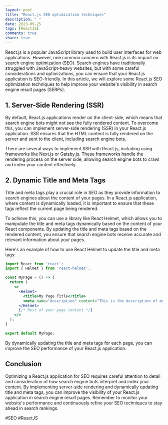 ```yaml
---
layout: post
title: "React.js SEO optimization techniques"
description: " "
date: 2023-09-25
tags: [ReactJS]
comments: true
share: true
---
```


React.js is a popular JavaScript library used to build user interfaces for web applications. However, one common concern with React.js is its impact on search engine optimization (SEO). Search engines have traditionally struggled with JavaScript-heavy websites, but with some careful considerations and optimizations, you can ensure that your React.js application is SEO-friendly. In this article, we will explore some React.js SEO optimization techniques to help improve your website's visibility in search engine result pages (SERPs).

## 1. Server-Side Rendering (SSR)
 
By default, React.js applications render on the client-side, which means that search engine bots might not see the fully rendered content. To overcome this, you can implement server-side rendering (SSR) in your React.js application. SSR ensures that the HTML content is fully rendered on the server and sent to the client, including search engine bots.

There are several ways to implement SSR with React.js, including using frameworks like Next.js or Gatsby.js. These frameworks handle the rendering process on the server side, allowing search engine bots to crawl and index your content effectively.

## 2. Dynamic Title and Meta Tags

Title and meta tags play a crucial role in SEO as they provide information to search engines about the content of your pages. In a React.js application, where content is dynamically loaded, it is important to ensure that these tags reflect the current page being rendered.

To achieve this, you can use a library like React Helmet, which allows you to manipulate the title and meta tags dynamically based on the content of your React components. By updating the title and meta tags based on the rendered content, you ensure that search engine bots receive accurate and relevant information about your pages.

Here's an example of how to use React Helmet to update the title and meta tags:

```jsx
import React from 'react';
import { Helmet } from 'react-helmet';

const MyPage = () => {
  return (
    <>
      <Helmet>
        <title>My Page Title</title>
        <meta name="description" content="This is the description of my page" />
      </Helmet>
      {/* Rest of your page content */}
    </>
  );
}

export default MyPage;
```

By dynamically updating the title and meta tags for each page, you can improve the SEO performance of your React.js application.

## Conclusion

Optimizing a React.js application for SEO requires careful attention to detail and consideration of how search engine bots interpret and index your content. By implementing server-side rendering and dynamically updating title and meta tags, you can improve the visibility of your React.js application in search engine result pages. Remember to monitor your website's performance and continuously refine your SEO techniques to stay ahead in search rankings.

#SEO #ReactJS